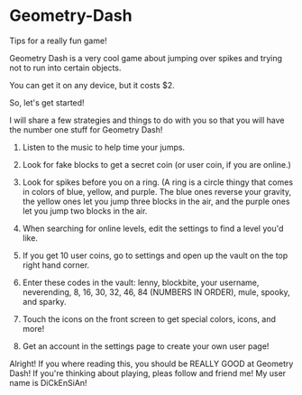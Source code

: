 # Geometry-Dash
Tips for a really fun game!

Geometry Dash is a very cool game about jumping over spikes and trying not to run into certain objects.

You can get it on any device, but it costs $2.

So, let's get started!

I will share a few strategies and things to do with you so that you will have the number one stuff for Geometry Dash!

1. Listen to the music to help time your jumps.

2. Look for fake blocks to get a secret coin (or user coin, if you are online.)

3. Look for spikes before you on a ring. (A ring is a circle thingy that comes in colors of blue, yellow, and purple. The blue ones reverse your gravity, the yellow ones let you jump three blocks in the air, and the purple ones let you jump two blocks in the air.

4. When searching for online levels, edit the settings to find a level you'd like.

5. If you get 10 user coins, go to settings and open up the vault on the top right hand corner.

6. Enter these codes in the vault: lenny, blockbite, your username, neverending, 8, 16, 30, 32, 46, 84 (NUMBERS IN ORDER), mule, spooky, and sparky.

7. Touch the icons on the front screen to get special colors, icons, and more!

8. Get an account in the settings page to create your own user page!

Alright! If you where reading this, you should be REALLY GOOD at Geometry Dash! If you're thinking about playing, pleas follow and friend me! My user name is DiCkEnSiAn!

